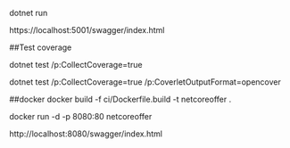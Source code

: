 dotnet run

https://localhost:5001/swagger/index.html


##Test coverage

dotnet test /p:CollectCoverage=true

dotnet test /p:CollectCoverage=true /p:CoverletOutputFormat=opencover



##docker
docker build -f ci/Dockerfile.build -t netcoreoffer .

docker run -d -p 8080:80  netcoreoffer

http://localhost:8080/swagger/index.html